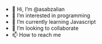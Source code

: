 - 👋 Hi, I’m @asabzalian
- 👀 I’m interested in programming
- 🌱 I’m currently learning Javascript
- 💞️ I’m looking to collaborate 
- 📫 How to reach me 

<!---
asabzalian/asabzalian is a ✨ special ✨ repository because its `README.md` (this file) appears on your GitHub profile.
You can click the Preview link to take a look at your changes.
--->
